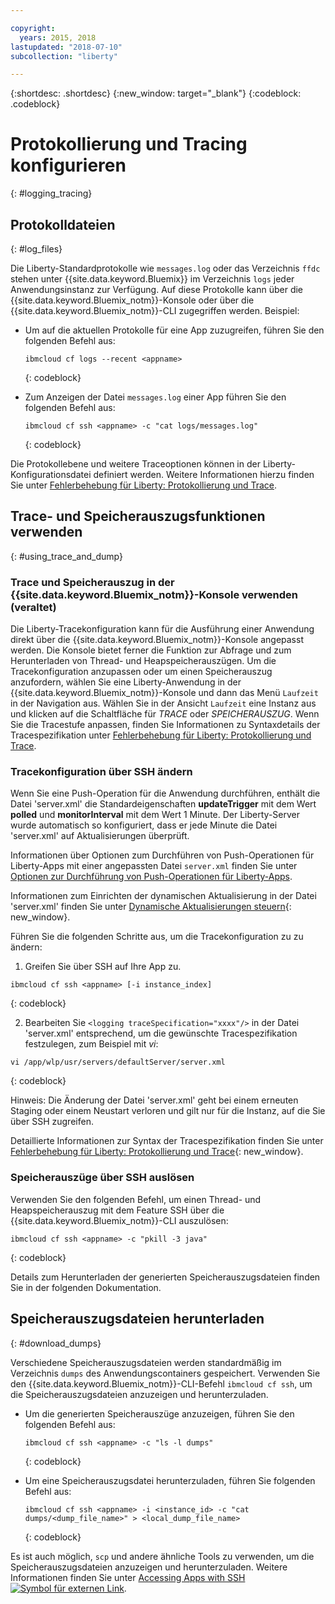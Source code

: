 ```yaml
---

copyright:
  years: 2015, 2018
lastupdated: "2018-07-10"
subcollection: "liberty"

---
```


{:shortdesc: .shortdesc}
{:new_window: target="_blank"}
{:codeblock: .codeblock}

# Protokollierung und Tracing konfigurieren
{: #logging_tracing}

## Protokolldateien
{: #log_files}

Die Liberty-Standardprotokolle wie `messages.log` oder das Verzeichnis `ffdc` stehen unter {{site.data.keyword.Bluemix}} im Verzeichnis `logs` jeder Anwendungsinstanz zur Verfügung. Auf diese Protokolle kann über die {{site.data.keyword.Bluemix_notm}}-Konsole oder über die {{site.data.keyword.Bluemix_notm}}-CLI zugegriffen werden. Beispiel:

* Um auf die aktuellen Protokolle für eine App zuzugreifen, führen Sie den folgenden Befehl aus:

  ```
  ibmcloud cf logs --recent <appname>
  ```
  {: codeblock}


* Zum Anzeigen der Datei `messages.log` einer App führen Sie den folgenden Befehl aus:

  ```
  ibmcloud cf ssh <appname> -c "cat logs/messages.log"
  ```
  {: codeblock}

Die Protokollebene und weitere Traceoptionen können in der Liberty-Konfigurationsdatei definiert werden. Weitere Informationen hierzu finden Sie unter [Fehlerbehebung für Liberty: Protokollierung und Trace](http://www.ibm.com/support/knowledgecenter/SSEQTP_liberty/com.ibm.websphere.wlp.doc/ae/rwlp_logging.html).

## Trace- und Speicherauszugsfunktionen verwenden
{: #using_trace_and_dump}

### Trace und Speicherauszug in der {{site.data.keyword.Bluemix_notm}}-Konsole verwenden (veraltet)

Die Liberty-Tracekonfiguration kann für die Ausführung einer Anwendung direkt über die {{site.data.keyword.Bluemix_notm}}-Konsole angepasst werden. Die Konsole bietet ferner die Funktion zur Abfrage und zum Herunterladen von Thread- und Heapspeicherauszügen. Um die Tracekonfiguration anzupassen oder um einen Speicherauszug anzufordern, wählen Sie eine Liberty-Anwendung in der {{site.data.keyword.Bluemix_notm}}-Konsole und dann das Menü `Laufzeit` in der Navigation aus. Wählen Sie in der Ansicht `Laufzeit` eine Instanz aus und klicken auf die Schaltfläche für *TRACE* oder *SPEICHERAUSZUG*. Wenn Sie die Tracestufe anpassen, finden Sie Informationen zu Syntaxdetails der Tracespezifikation unter [Fehlerbehebung für Liberty: Protokollierung und Trace](http://www.ibm.com/support/knowledgecenter/SSEQTP_liberty/com.ibm.websphere.wlp.doc/ae/rwlp_logging.html).

### Tracekonfiguration über SSH ändern

Wenn Sie eine Push-Operation für die Anwendung durchführen, enthält die Datei 'server.xml' die Standardeigenschaften **updateTrigger** mit dem Wert **polled** und **monitorInterval** mit dem Wert 1 Minute. Der Liberty-Server wurde automatisch so konfiguriert, dass er jede Minute die Datei 'server.xml' auf Aktualisierungen überprüft.

Informationen über Optionen zum Durchführen von Push-Operationen für Liberty-Apps mit einer angepassten Datei `server.xml` finden Sie unter [Optionen zur Durchführung von Push-Operationen für Liberty-Apps](https://console.ng.bluemix.net/docs/runtimes/liberty/optionsForPushing.html#options_for_pushing).

Informationen zum Einrichten der dynamischen Aktualisierung in der Datei 'server.xml' finden Sie unter [Dynamische Aktualisierungen steuern](https://www.ibm.com/support/knowledgecenter/SSEQTP_liberty/com.ibm.websphere.wlp.doc/ae/twlp_setup_dyn_upd.html){: new_window}.

Führen Sie die folgenden Schritte aus, um die Tracekonfiguration zu zu ändern:

1. Greifen Sie über SSH auf Ihre App zu.

  ```
 ibmcloud cf ssh <appname> [-i instance_index]
  ```
  {: codeblock}

2. Bearbeiten Sie `<logging traceSpecification="xxxx"/>` in der Datei 'server.xml' entsprechend, um die gewünschte Tracespezifikation festzulegen, zum Beispiel mit *vi*:

  ```
vi /app/wlp/usr/servers/defaultServer/server.xml
  ```
  {: codeblock}

Hinweis: Die Änderung der Datei 'server.xml' geht bei einem erneuten Staging oder einem Neustart verloren und gilt nur für die Instanz, auf die Sie über SSH zugreifen.

Detaillierte Informationen zur Syntax der Tracespezifikation finden Sie unter [Fehlerbehebung für Liberty: Protokollierung und Trace](http://www.ibm.com/support/knowledgecenter/SSEQTP_liberty/com.ibm.websphere.wlp.doc/ae/rwlp_logging.html){: new_window}.

### Speicherauszüge über SSH auslösen

Verwenden Sie den folgenden Befehl, um einen Thread- und Heapspeicherauszug mit dem Feature SSH über die {{site.data.keyword.Bluemix_notm}}-CLI auszulösen:

  ```
 ibmcloud cf ssh <appname> -c "pkill -3 java"
  ```
  {: codeblock}

Details zum Herunterladen der generierten Speicherauszugsdateien finden Sie in der folgenden Dokumentation.

## Speicherauszugsdateien herunterladen
{: #download_dumps}

Verschiedene Speicherauszugsdateien werden standardmäßig im Verzeichnis `dumps` des Anwendungscontainers gespeichert. Verwenden Sie den {{site.data.keyword.Bluemix_notm}}-CLI-Befehl `ibmcloud cf ssh`, um die Speicherauszugsdateien anzuzeigen und herunterzuladen.

* Um die generierten Speicherauszüge anzuzeigen, führen Sie den folgenden Befehl aus:

  ```
  ibmcloud cf ssh <appname> -c "ls -l dumps"
  ```
  {: codeblock}

* Um eine Speicherauszugsdatei herunterzuladen, führen Sie folgenden Befehl aus:

  ```
  ibmcloud cf ssh <appname> -i <instance_id> -c "cat dumps/<dump_file_name>" > <local_dump_file_name>
  ```
  {: codeblock}

Es ist auch möglich, `scp` und andere ähnliche Tools zu verwenden, um die Speicherauszugsdateien anzuzeigen und herunterzuladen. Weitere Informationen finden Sie unter [Accessing Apps with SSH ![Symbol für externen Link](../../icons/launch-glyph.svg "Symbol für externen Link")](https://docs.cloudfoundry.org/devguide/deploy-apps/ssh-apps.html).
